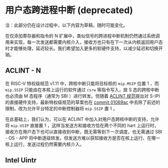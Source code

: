# 用户态跨进程中断 (deprecated)

注：此部分仍在设计过程中，以下内容为草稿，随时可能变化。

在仅添加寄存器和指令的 N 扩展中，类似信号的跨进程中断机制仍然通过系统调用来实现，每一次发送都需要内核介入，接收方也只有在下一次从内核返回用户态时才能够处理，延迟较长。我们希望加入更多的软硬件支持，以减少延迟和切换开销。

## ACLINT - N

在 RISC-V 特权级规范 v1.11 中，跨核中断只能将目标核的 `mip.MSIP` 位置 1 ，而 `mip.SSIP` 只能由在本核上运行的软件通过 `csrw` 等指令写入，故 S 态的跨核中断也必须由 M 态程序（通常为 SBI ）进行转发。但随着 [ACLINT 规范](https://github.com/riscv/riscv-aclint)提出对 S-IPI 的直接硬件支持，最新特权级规范的草案也在 [commit 01069ac](https://github.com/riscv/riscv-isa-manual/commit/01069ac96b90bdc330fc4471945639a54e3b3b69) 中去除了前述的限制，改为允许平台特定的中断控制器将 `mip.SSIP` 置 1 。

在此基础上，我们认为，可以在 ACLINT 中加入对用户态跨核中断的支持，允许将 `mip.USIP` 直接置 1 ，这样当发送方和接收方恰在两个不同的 hart 上运行时，接收方在用户态下也可以直接收到中断，既无需等到下一次调度，也无需通过 SBI - OS - APP 将中断逐级转发。但发送方难以获知接收方是否在核上运行、在哪一核上运行，发送过程仍然需要内核介入。

## Intel Uintr


